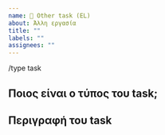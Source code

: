 ```yaml
---
name: 🔧 Other task (EL)
about: Άλλη εργασία
title: ""
labels: ""
assignees: ""
---
```


/type task

## Ποιος είναι ο τύπος του task;

<!--
    Αφαιρέστε το σύμβολο του σχολίου για τον τύπο που θέλετε και διαγράψτε τα υπόλοιπα.
    Π.χ το `<!-- /type translation..` θα γινει απλά: `/type translation`
-->

<!-- /type cicd -->
<!-- /type translation -->
<!--/type documentation -->
<!-- /type test-automation -->

## Περιγραφή του task

<!--
    Περιγράψτε το issue και το τι ακριβώς θα θέλατε να συμβεί στο προτζεκτ.
-->
